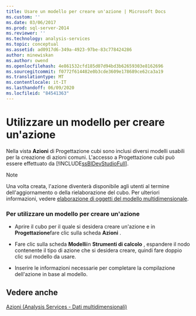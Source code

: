 ```yaml
---
title: Usare un modello per creare un'azione | Microsoft Docs
ms.custom: ''
ms.date: 03/06/2017
ms.prod: sql-server-2014
ms.reviewer: ''
ms.technology: analysis-services
ms.topic: conceptual
ms.assetid: ad0917d6-349a-4923-97be-83c778424286
author: minewiskan
ms.author: owend
ms.openlocfilehash: 4e861532cfd185d07d94bd3b62659303e8162696
ms.sourcegitcommit: f0772f614482e0b3cde3609e178689ce62ca3a19
ms.translationtype: MT
ms.contentlocale: it-IT
ms.lasthandoff: 06/09/2020
ms.locfileid: "84541363"
---
```

# <a name="use-a-template-to-create-an-action"></a>Utilizzare un modello per creare un'azione
  Nella vista **Azioni** di Progettazione cubi sono inclusi diversi modelli usabili per la creazione di azioni comuni. L'accesso a Progettazione cubi può essere effettuato da [!INCLUDE[ssBIDevStudioFull](../../includes/ssbidevstudiofull-md.md)].  
  
> [!NOTE]  
>  Una volta creata, l'azione diventerà disponibile agli utenti al termine dell'aggiornamento o della rielaborazione del cubo. Per ulteriori informazioni, vedere [elaborazione di oggetti del modello multidimensionale](processing-a-multidimensional-model-analysis-services.md).  
  
### <a name="to-use-a-template-to-create-an-action"></a>Per utilizzare un modello per creare un'azione  
  
-   Aprire il cubo per il quale si desidera creare un'azione e in **Progettazione**fare clic sulla scheda **Azioni** .  
  
-   Fare clic sulla scheda **Modelli**in **Strumenti di calcolo** , espandere il nodo contenente il tipo di azione che si desidera creare, quindi fare doppio clic sul modello da usare.  
  
-   Inserire le informazioni necessarie per completare la compilazione dell'azione in base al modello.  
  
## <a name="see-also"></a>Vedere anche  
 [Azioni &#40;Analysis Services - Dati multidimensionali&#41;](actions-analysis-services-multidimensional-data.md)  
  
  
